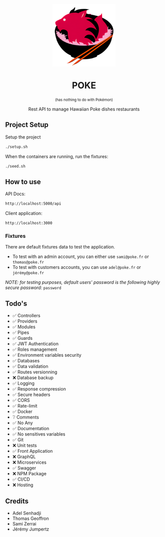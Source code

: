 <div align="center">
  <img src="./logo.png" width="200" alt="Nest Logo" />
  <h1>POKE</h1>
  <small>(has nothing to do with Pokémon)</small>
  <p>Rest API to manage Hawaiian Poke dishes restaurants</p>
</div>

## Project Setup

Setup the project

```bash
./setup.sh
```

When the containers are running, run the fixtures:

```bash
./seed.sh
```

## How to use

API Docs:

```txt
http://localhost:5000/api
```

Client application:

```txt
http://localhost:3000
```

### Fixtures

There are default fixtures data to test the application.

- To test with an admin account, you can either use `sami@poke.fr` or `thomas@poke.fr`
- To test with customers accounts, you can use `adel@poke.fr` or `jérémy@poke.fr`

_NOTE: for testing purposes, default users' password is the following
highly secure password:_ `password`

## Todo's

- ✅ Controllers
- ✅ Providers
- ✅ Modules
- ✅ Pipes
- ✅ Guards
- ✅ JWT Authentication
- ✅ Roles management
- ✅ Environment variables security
- ✅ Databases
- ✅ Data validation
- ✅ Routes versionning
- ❌ Database backup
- ✅ Logging
- ✅ Response compression
- ✅ Secure headers
- ✅ CORS
- ✅ Rate-limit
- ✅ Docker
- ❔ Comments
- ✅ No Any
- ✅ Documentation
- ✅ No sensitives variables
- ✅ Git
- ❌ Unit tests
- ✅ Front Application
- ❌ GraphQL
- ❌ Microservices
- ✅ Swagger
- ❌ NPM Package
- ✅ CI/CD
- ❌ Hosting

## Credits

- Adel Senhadji
- Thomas Geoffron
- Sami Zerrai
- Jérémy Jumpertz
